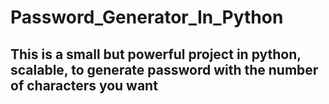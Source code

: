 <html lang="en">
<head>
    <meta charset="UTF-8">
    <meta name="viewport" content="width=device-width, initial-scale=1.0">
    <title>Password_Generator_In_Python</title>
</head>
<body>
    <h1>Password_Generator_In_Python</h1>
  <h2> This is a small but powerful project in python, scalable, to generate password with the number of characters you want </h2>
</body>
</html>
